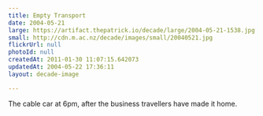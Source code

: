 ```yaml
---
title: Empty Transport
date: 2004-05-21
large: https://artifact.thepatrick.io/decade/large/2004-05-21-1538.jpg
small: http://cdn.m.ac.nz/decade/images/small/20040521.jpg
flickrUrl: null
photoId: null
createdAt: 2011-01-30 11:07:15.642073
updatedAt: 2004-05-22 17:36:11
layout: decade-image

---
```

The cable car at 6pm, after the business travellers have made it home.
